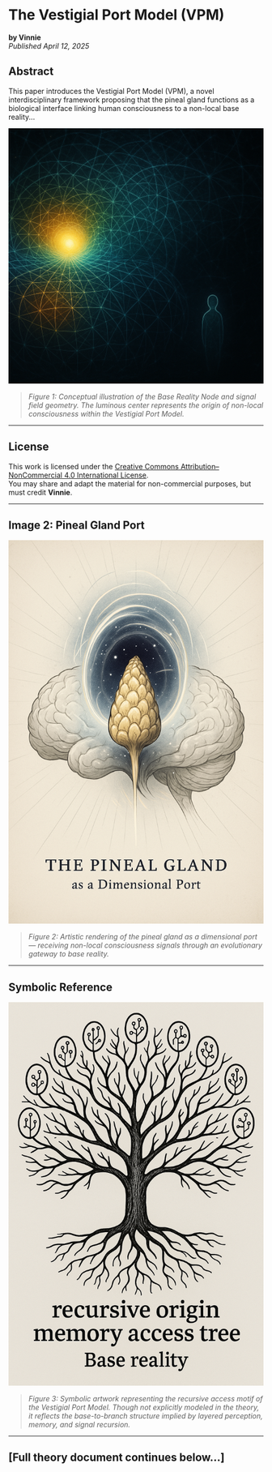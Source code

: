 # The Vestigial Port Model (VPM)
**by Vinnie**  
*Published April 12, 2025*

## Abstract
This paper introduces the Vestigial Port Model (VPM), a novel interdisciplinary framework proposing that the pineal gland functions as a biological interface linking human consciousness to a non-local base reality...

![Figure 1: Base Reality Node](/images/base_reality_node.png)  
> *Figure 1: Conceptual illustration of the Base Reality Node and signal field geometry. The luminous center represents the origin of non-local consciousness within the Vestigial Port Model.*

---

## License
This work is licensed under the [Creative Commons Attribution–NonCommercial 4.0 International License](https://creativecommons.org/licenses/by-nc/4.0/).  
You may share and adapt the material for non-commercial purposes, but must credit **Vinnie**.

---

## Image 2: Pineal Gland Port
![Figure 2: Pineal Dimensional Port](/images/pineal_dimensional_port.png)  
> *Figure 2: Artistic rendering of the pineal gland as a dimensional port — receiving non-local consciousness signals through an evolutionary gateway to base reality.*

---

## Symbolic Reference
![Figure 3: Recursive Origin Memory Access Tree](/images/recursive_memory_tree.png)  
> *Figure 3: Symbolic artwork representing the recursive access motif of the Vestigial Port Model. Though not explicitly modeled in the theory, it reflects the base-to-branch structure implied by layered perception, memory, and signal recursion.*

---

## [Full theory document continues below...]
